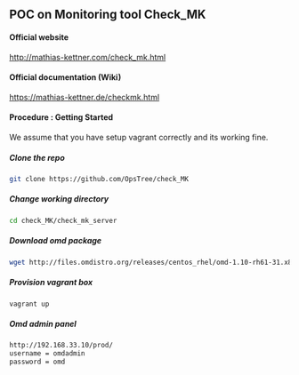 ## POC on Monitoring tool Check_MK

#### Official website
http://mathias-kettner.com/check_mk.html

#### Official documentation (Wiki)
https://mathias-kettner.de/checkmk.html

#### Procedure : Getting Started 
We assume that you have setup vagrant correctly and its working fine.

##### Clone the repo
```bash
git clone https://github.com/OpsTree/check_MK
```
##### Change working directory
```bash
cd check_MK/check_mk_server
```
##### Download omd package
```bash
wget http://files.omdistro.org/releases/centos_rhel/omd-1.10-rh61-31.x86_64.rpm
```
##### Provision vagrant box
```bash
vagrant up
```
##### Omd admin panel
```bash
http://192.168.33.10/prod/
username = omdadmin
password = omd

